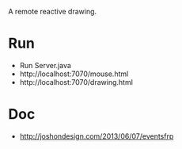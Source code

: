 A remote reactive drawing.

# Run
 * Run Server.java
 * http://localhost:7070/mouse.html
 * http://localhost:7070/drawing.html

# Doc
 * http://joshondesign.com/2013/06/07/eventsfrp
